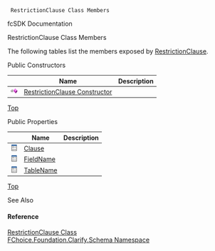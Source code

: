 ﻿     RestrictionClause Class Members                                                   

fcSDK Documentation

RestrictionClause Class Members

The following tables list the members exposed by [RestrictionClause](fcSDK~FChoice.Foundation.Clarify.Schema.RestrictionClause.md).

Public Constructors

|   | Name | Description |
| --- | --- | --- |
| ![Public Constructor](dotnetimages/publicConstructor.png) | [RestrictionClause Constructor](fcSDK~FChoice.Foundation.Clarify.Schema.RestrictionClause~_ctor.md) |   |

[Top](#top)

Public Properties

|   | Name | Description |
| --- | --- | --- |
| ![Public Property](dotnetimages/publicProperty.png) | [Clause](fcSDK~FChoice.Foundation.Clarify.Schema.RestrictionClause~Clause.md) |   |
| ![Public Property](dotnetimages/publicProperty.png) | [FieldName](fcSDK~FChoice.Foundation.Clarify.Schema.RestrictionClause~FieldName.md) |   |
| ![Public Property](dotnetimages/publicProperty.png) | [TableName](fcSDK~FChoice.Foundation.Clarify.Schema.RestrictionClause~TableName.md) |   |

[Top](#top)

See Also

#### Reference

[RestrictionClause Class](fcSDK~FChoice.Foundation.Clarify.Schema.RestrictionClause.md)  
[FChoice.Foundation.Clarify.Schema Namespace](fcSDK~FChoice.Foundation.Clarify.Schema_namespace.md)